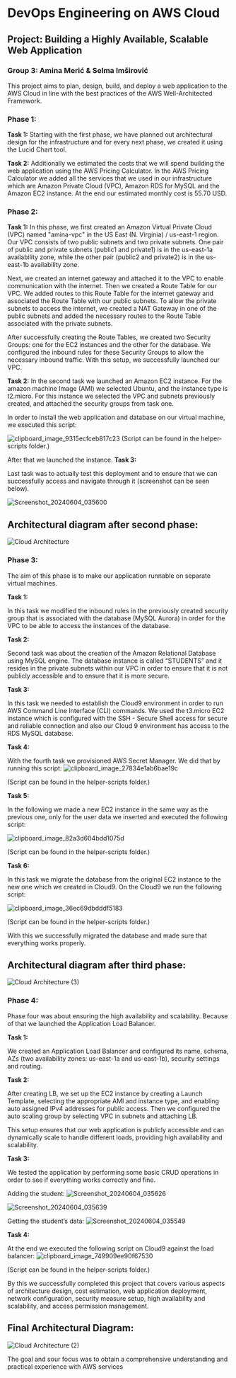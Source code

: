 # DevOps Engineering on AWS Cloud

## Project: Building a Highly Available, Scalable Web Application
### Group 3: Amina Merić & Selma Imširović

This project aims to plan, design, build, and deploy a web application to the AWS Cloud in line with the best practices of the AWS Well-Architected Framework.

### Phase 1:

**Task 1:**
Starting with the first phase, we have planned out architectural design for the infrastructure and for every next phase, we created it using the Lucid Chart tool.

**Task 2:**
Additionally we estimated the costs that we will spend building the web application using the AWS Pricing Calculator. In the AWS Pricing Calculator we added all the services that we used in our infrastructure which are Amazon Private Cloud (VPC), Amazon RDS for MySQL and the Amazon EC2 instance. At the end our estimated monthly cost is 55.70 USD.

### Phase 2:

**Task 1:**
In this phase, we first created an Amazon Virtual Private Cloud (VPC) named "amina-vpc" in the US East (N. Virginia) / us-east-1 region. Our VPC consists of two public subnets and two private subnets. One pair of public and private subnets (public1 and private1) is in the us-east-1a availability zone, while the other pair (public2 and private2) is in the us-east-1b availability zone.

Next, we created an internet gateway and attached it to the VPC to enable communication with the internet. Then we created a Route Table for our VPC. We added routes to this Route Table for the internet gateway and associated the Route Table with our public subnets. To allow the private subnets to access the internet, we created a NAT Gateway in one of the public subnets and added the necessary routes to the Route Table associated with the private subnets.

After successfully creating the Route Tables, we created two Security Groups: one for the EC2 instances and the other for the database. We configured the inbound rules for these Security Groups to allow the necessary inbound traffic. With this setup, we successfully launched our VPC.

**Task 2:**
In the second task we launched an Amazon EC2 instance. For the amazon machine Image (AMI) we selected Ubuntu, and the instance type is t2.micro. For this instance we selected the VPC and subnets previously created, and attached the security groups from task one. 

In order to install the web application and database on our virtual machine, we executed this script:

![clipboard_image_9315ecfceb817c23](https://github.com/aminameric/devops-engineering-on-aws-cloud-group-3/assets/116023819/2eb465bd-7033-4e86-8ce2-8c39a3ec06b3)
(Script can be found in the helper-scripts folder.)

After that we launched the instance. 
**Task 3:**

Last task was to actually test this deployment and to ensure that we can successfully access and navigate through it (screenshot can be seen below).

![Screenshot_20240604_035600](https://github.com/aminameric/devops-engineering-on-aws-cloud-group-3/assets/116023819/526bfb11-7076-471f-bcc9-1c9bac3db051)

## Architectural diagram after second phase:
![Cloud Architecture](https://github.com/aminameric/devops-engineering-on-aws-cloud-group-3/assets/116023819/02b98b5b-e5f3-4460-a311-36fda9e2046f)

### Phase 3:

The aim of this phase is to make our application runnable on separate virtual machines.

**Task 1:**

In this task we modified the inbound rules in the previously created security group that is associated with the database (MySQL Aurora) in order for the VPC to be able to access the instances of the database. 

**Task 2:**

Second task was about the creation of the Amazon Relational Database using MySQL engine. The database instance is called “STUDENTS” and it resides in the private subnets within our VPC in order to ensure that it is not publicly accessible and to ensure that it is more secure. 

**Task 3:**

In this task we needed to establish the Cloud9 environment in order to run AWS Command Line Interface (CLI) commands. We used the t3.micro EC2 instance which is configured with the SSH - Secure Shell access for secure and reliable connection and also our Cloud 9 environment has access to the RDS MySQL database.

**Task 4:**

With the fourth task we provisioned AWS Secret Manager. We did that by running this script: 
![clipboard_image_27834e1ab6bae19c](https://github.com/aminameric/devops-engineering-on-aws-cloud-group-3/assets/116023819/1a5edcba-9b47-4dd0-b391-67fb27562be6)

(Script can be found in the helper-scripts folder.)

**Task 5:**

In the following we made a new EC2 instance in the same way as the previous one, only for the user data we inserted and executed the following script:

![clipboard_image_82a3d604bdd1075d](https://github.com/aminameric/devops-engineering-on-aws-cloud-group-3/assets/116023819/04947ac0-a97d-4ea6-9485-00970a58516e)

(Script can be found in the helper-scripts folder.)

**Task 6:**

In this task we migrate the database from the original EC2 instance to the new one which we created in Cloud9. On the Cloud9 we run the following script:

![clipboard_image_36ec69dbdddf5183](https://github.com/aminameric/devops-engineering-on-aws-cloud-group-3/assets/116023819/3ac6d8eb-46bd-48ae-9c76-479a429203c6)

(Script can be found in the helper-scripts folder.)

With this we successfully migrated the database and made sure that everything works properly.

## Architectural diagram after third phase:

![Cloud Architecture (3)](https://github.com/aminameric/devops-engineering-on-aws-cloud-group-3/assets/116023819/e935354b-5b5a-435f-8564-58ad2f63d926)

### Phase 4:

Phase four was about ensuring the high availability and scalability. Because of that we launched the Application Load Balancer.

**Task 1:**

We created an Application Load Balancer and configured its name, schema, AZs (two availability zones: us-east-1a and us-east-1b), security settings and routing. 

**Task 2:**

After creating LB, we set up the EC2 instance by creating a Launch Template, selecting the appropriate AMI and instance type, and enabling auto assigned IPv4 addresses for public access. Then we configured the auto scaling group by selecting VPC in subnets and attaching LB.

This setup ensures that our web application is publicly accessible and can dynamically scale to handle different loads, providing high availability and scalability.

**Task 3:**

We tested the application by performing some basic CRUD operations in order to see if everything works correctly and fine.

Adding the student:
![Screenshot_20240604_035626](https://github.com/aminameric/devops-engineering-on-aws-cloud-group-3/assets/116023819/be470751-398f-4c8e-91c7-fabcf2a5275f)

![Screenshot_20240604_035639](https://github.com/aminameric/devops-engineering-on-aws-cloud-group-3/assets/116023819/ac8a5252-9451-4fb2-9193-a2460672e16e)

Getting the student’s data:
![Screenshot_20240604_035549](https://github.com/aminameric/devops-engineering-on-aws-cloud-group-3/assets/116023819/7a5bea49-975b-45d1-ac22-ed0268eeccab)

**Task 4:**

At the end we executed the following script on Cloud9 against the load balancer:
![clipboard_image_749909ee90f67530](https://github.com/aminameric/devops-engineering-on-aws-cloud-group-3/assets/116023819/afb9cbc7-f1f7-4da5-a209-b535a0e7a42a)

(Script can be found in the helper-scripts folder.)

By this we successfully completed this project that covers various aspects of architecture design, cost estimation, web application deployment, network configuration, security measure setup, high availability and scalability, and access permission management.

## Final Architectural Diagram:
![Cloud Architecture (2)](https://github.com/aminameric/devops-engineering-on-aws-cloud-group-3/assets/116023819/8b516a98-f9cf-499f-8f3c-3da98115ab51)

The goal and sour focus was to obtain a comprehensive understanding and practical experience with AWS services

